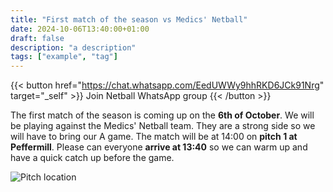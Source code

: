 ```yaml
---
title: "First match of the season vs Medics' Netball"
date: 2024-10-06T13:40:00+01:00
draft: false
description: "a description"
tags: ["example", "tag"]
---
```

{{< button href="https://chat.whatsapp.com/EedUWWy9hhRKD6JCk91Nrg" target="_self" >}}
Join Netball WhatsApp group
{{< /button >}}

The first match of the season is coming up on the **6th of October**. We will be playing against the Medics' Netball team. They are a strong side so we will have to bring our A game. The match will be at 14:00 on **pitch 1 at Peffermill**. Please can everyone **arrive at 13:40** so we can warm up and have a quick catch up before the game. 

![Pitch location](netballpitchlocation.png)